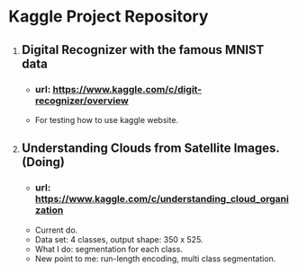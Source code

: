 # Kaggle Project Repository

1. ## Digital Recognizer with the famous MNIST data
    - ### url: https://www.kaggle.com/c/digit-recognizer/overview
    - For testing how to use kaggle website.
 
2. ## Understanding Clouds from Satellite Images.(Doing)
    - ### url: https://www.kaggle.com/c/understanding_cloud_organization
    - Current do.
    - Data set: 4 classes, output shape: 350 x 525.
    - What I do: segmentation for each class.
    - New point to me: run-length encoding, multi class segmentation.



